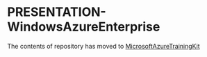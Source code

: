 PRESENTATION-WindowsAzureEnterprise
======================================

The contents of repository has moved to [MicrosoftAzureTrainingKit](https://github.com/Microsoft-TrainingKits/MicrosoftAzureTrainingKit/tree/master/Decks/PRESENTATION-WindowsAzureITProOverview)
